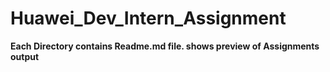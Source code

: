 # Huawei_Dev_Intern_Assignment

**Each Directory contains Readme.md file. shows preview of Assignments output**
